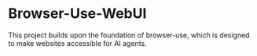 # Browser-Use-WebUI
This project builds upon the foundation of browser-use, which is designed to make websites accessible for AI agents.
